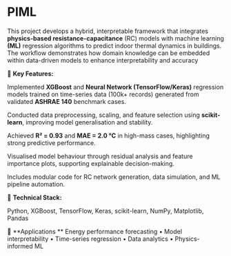 # PIML
This project develops a hybrid, interpretable framework that integrates **physics-based resistance-capacitance** (RC) models with machine learning **(ML)** regression algorithms to predict indoor thermal dynamics in buildings. The workflow demonstrates how domain knowledge can be embedded within data-driven models to enhance interpretability and accuracy


🔹 **Key Features:**

Implemented **XGBoost** and **Neural Network (TensorFlow/Keras)** regression models trained on time-series data (100k+ records) generated from validated **ASHRAE 140** benchmark cases.

Conducted data preprocessing, scaling, and feature selection using **scikit-learn**, improving model generalisation and stability.

Achieved **R² = 0.93** and **MAE = 2.0 °C** in high-mass cases, highlighting strong predictive performance.

Visualised model behaviour through residual analysis and feature importance plots, supporting explainable decision-making.

Includes modular code for RC network generation, data simulation, and ML pipeline automation.


🔹 **Technical Stack:**

Python, XGBoost, TensorFlow, Keras, scikit-learn, NumPy, Matplotlib, Pandas


🔹 **Applications
**
Energy performance forecasting • Model interpretability • Time-series regression • Data analytics • Physics-informed ML
